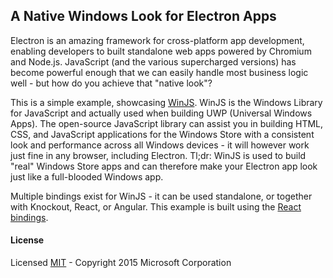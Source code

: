## A Native Windows Look for Electron Apps
Electron is an amazing framework for cross-platform app development, enabling developers to built standalone web apps powered by Chromium and Node.js. JavaScript (and the various supercharged versions) has become powerful enough that we can easily handle most business logic well - but how do you achieve that "native look"?

This is a simple example, showcasing [WinJS](http://buildwinjs.com). WinJS is the Windows Library for JavaScript and actually used when building UWP (Universal Windows Apps). The open-source JavaScript library can assist you in building HTML, CSS, and JavaScript applications for the Windows Store with a consistent look and performance across all Windows devices - it will however work just fine in any browser, including Electron. Tl;dr: WinJS is used to build "real" Windows Store apps and can therefore make your Electron app look just like a full-blooded Windows app.

Multiple bindings exist for WinJS - it can be used standalone, or together with Knockout, React, or Angular. This example is built using the [React bindings](https://github.com/winjs/react-winjs).

#### License 
Licensed [MIT](LICENSE.md) - Copyright 2015 Microsoft Corporation
